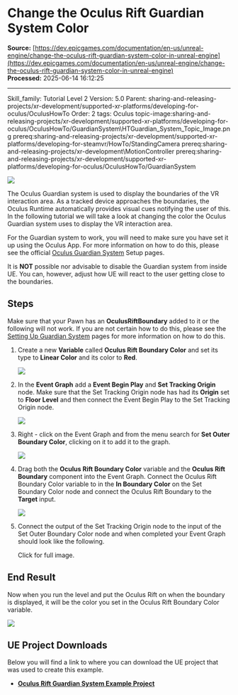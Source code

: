 # Change the Oculus Rift Guardian System Color

**Source:** [https://dev.epicgames.com/documentation/en-us/unreal-engine/change-the-oculus-rift-guardian-system-color-in-unreal-engine](https://dev.epicgames.com/documentation/en-us/unreal-engine/change-the-oculus-rift-guardian-system-color-in-unreal-engine)  
**Processed:** 2025-06-14 16:12:25

---

Skill\_family: Tutorial Level 2 Version: 5.0 Parent: sharing-and-releasing-projects/xr-development/supported-xr-platforms/developing-for-oculus/OculusHowTo Order: 2 tags: Oculus topic-image:sharing-and-releasing-projects/xr-development/supported-xr-platforms/developing-for-oculus/OculusHowTo/GuardianSystem\\HTGuardian\_System\_Topic\_Image.png prereq:sharing-and-releasing-projects/xr-development/supported-xr-platforms/developing-for-steamvr/HowTo/StandingCamera prereq:sharing-and-releasing-projects/xr-development\\MotionController prereq:sharing-and-releasing-projects/xr-development/supported-xr-platforms/developing-for-oculus/OculusHowTo/GuardianSystem

![](https://d1iv7db44yhgxn.cloudfront.net/documentation/images/f312c816-16ab-4967-ab6c-aabd3563d215/htguardian_system_07.png)

The Oculus Guardian system is used to display the boundaries of the VR interaction area. As a tracked device approaches the boundaries, the Oculus Runtime automatically provides visual cues notifying the user of this. In the following tutorial we will take a look at changing the color the Oculus Guardian system uses to display the VR interaction area.

For the Guardian system to work, you will need to make sure you have set it up using the Oculus App. For more information on how to do this, please see the official [Oculus Guardian System](https://developer.oculus.com/documentation/pcsdk/latest/concepts/dg-guardian-system/) Setup pages.

It is **NOT** possible nor advisable to disable the Guardian system from inside UE. You can, however, adjust how UE will react to the user getting close to the boundaries.

## Steps

Make sure that your Pawn has an **OculusRiftBoundary** added to it or the following will not work. If you are not certain how to do this, please see the [Setting Up Guardian System](/documentation/en-us/unreal-engine/set-up-the-oculus-rift-guardian-system-in-unreal-engine) pages for more information on how to do this.

1.  Create a new **Variable** called **Oculus Rift Boundary Color** and set its type to **Linear Color** and its color to **Red**.
    
    ![](https://d1iv7db44yhgxn.cloudfront.net/documentation/images/0430a105-f09a-432e-973e-fddf65444a1a/htguardian_system_04.png)
2.  In the **Event Graph** add a **Event Begin Play** and **Set Tracking Origin** node. Make sure that the Set Tracking Origin node has had its **Origin** set to **Floor Level** and then connect the Event Begin Play to the Set Tracking Origin node.
    
    ![](https://d1iv7db44yhgxn.cloudfront.net/documentation/images/d4cae32c-cf9c-467a-ba17-895539e834a6/htguardian_system_02.png)
3.  Right - click on the Event Graph and from the menu search for **Set Outer Boundary Color**, clicking on it to add it to the graph.
    
    ![](https://d1iv7db44yhgxn.cloudfront.net/documentation/images/07348524-b056-441c-b4d1-edf45fdc162e/htguardian_system_03.png)
4.  Drag both the **Oculus Rift Boundary Color** variable and the **Oculus Rift Boundary** component into the Event Graph. Connect the Oculus Rift Boundary Color variable to in the **In Boundary Color** on the Set Boundary Color node and connect the Oculus Rift Boundary to the **Target** input.
    
    ![](https://d1iv7db44yhgxn.cloudfront.net/documentation/images/168d482d-58da-40d4-a154-e082b24ac778/htguardian_system_05.png)
5.  Connect the output of the Set Tracking Origin node to the input of the Set Outer Boundary Color node and when completed your Event Graph should look like the following.
    
    Click for full image.
    

## End Result

Now when you run the level and put the Oculus Rift on when the boundary is displayed, it will be the color you set in the Oculus Rift Boundary Color variable.

![](https://d1iv7db44yhgxn.cloudfront.net/documentation/images/92c1ea7e-e858-4d01-a75b-78f4df3c7a69/htguardian_system_07.png)

## UE Project Downloads

Below you will find a link to where you can download the UE project that was used to create this example.

-   [**Oculus Rift Guardian System Example Project**](https://epicgames.box.com/s/s4vvkb2i0ohtice8vtqude6i8ih7hy8i)